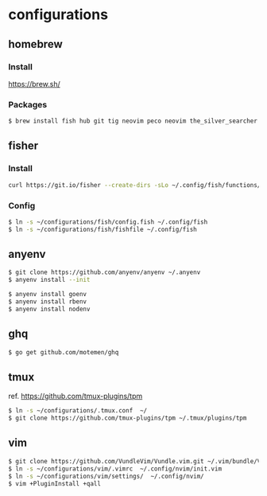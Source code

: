 # configurations

## homebrew

### Install
https://brew.sh/

### Packages
```sh
$ brew install fish hub git tig neovim peco neovim the_silver_searcher
```

## fisher

### Install
```sh
curl https://git.io/fisher --create-dirs -sLo ~/.config/fish/functions/fisher.fish
```

### Config
```sh
$ ln -s ~/configurations/fish/config.fish ~/.config/fish
$ ln -s ~/configurations/fish/fishfile ~/.config/fish
```

## anyenv
```sh
$ git clone https://github.com/anyenv/anyenv ~/.anyenv
$ anyenv install --init

$ anyenv install goenv
$ anyenv install rbenv
$ anyenv install nodenv
```

## ghq
```sh
$ go get github.com/motemen/ghq
```

## tmux

ref. https://github.com/tmux-plugins/tpm

```sh
$ ln -s ~/configurations/.tmux.conf  ~/
$ git clone https://github.com/tmux-plugins/tpm ~/.tmux/plugins/tpm
```

## vim

```sh
$ git clone https://github.com/VundleVim/Vundle.vim.git ~/.vim/bundle/Vundle.vim
$ ln -s ~/configurations/vim/.vimrc  ~/.config/nvim/init.vim
$ ln -s ~/configurations/vim/settings/  ~/.config/nvim/
$ vim +PluginInstall +qall
```
